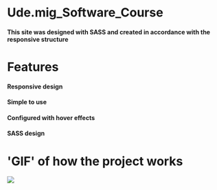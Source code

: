 # Ude.mig_Software_Course

<h4>This site was designed with SASS and created in accordance with the responsive structure </h4>

# Features

<h4>Responsive design</h4>

<h4>Simple to use</h4>

<h4>Configured with hover effects</h4>

<h4>SASS design</h4>

# 'GIF' of how the project works

![](Ueducaiton.gif)
